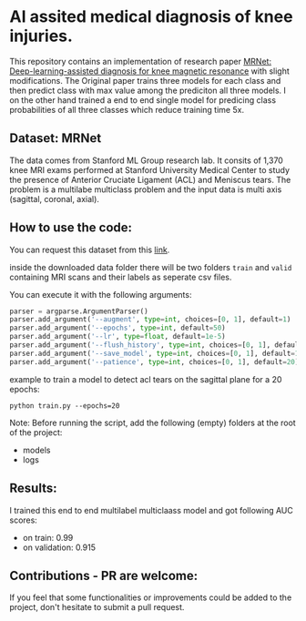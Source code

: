 # AI assited medical diagnosis of knee injuries.

This repository contains an implementation of research paper <a href="https://stanfordmlgroup.github.io/projects/mrnet/">MRNet: Deep-learning-assisted diagnosis for knee magnetic resonance</a> with slight modifications. The Original paper trains three models for each class and then predict class with max value among the prediciton all three models. I on the other hand trained a end to end single model for predicing class probabilities of all three classes which reduce training time 5x.


## Dataset: MRNet 

The data comes from Stanford ML Group research lab. It consits of 1,370 knee MRI exams performed at Stanford University Medical Center to study the presence of Anterior Cruciate Ligament (ACL) and Meniscus tears. The problem is a multilabe multiclass problem and the input data is multi axis (sagittal, coronal, axial).


## How to use the code:

You can request this dataset from this <a href="https://stanfordmlgroup.github.io/competitions/mrnet/">link</a>.

inside the downloaded data folder there will be two folders `train` and `valid` containing MRI scans and their labels as seperate csv files.

You can execute it with the following arguments:

```python
parser = argparse.ArgumentParser()
parser.add_argument('--augment', type=int, choices=[0, 1], default=1)
parser.add_argument('--epochs', type=int, default=50)
parser.add_argument('--lr', type=float, default=1e-5)
parser.add_argument('--flush_history', type=int, choices=[0, 1], default=0)
parser.add_argument('--save_model', type=int, choices=[0, 1], default=1)
parser.add_argument('--patience', type=int, choices=[0, 1], default=20)
```

example to train a model to detect acl tears on the sagittal plane for a 20 epochs:

`python train.py --epochs=20`

Note: Before running the script, add the following (empty) folders at the root of the project:
- models
- logs


## Results:

I trained this end to end multilabel multiclaass model and got following AUC scores:

- on train: 0.99
- on validation: 0.915




## Contributions - PR are welcome:
If you feel that some functionalities or improvements could be added to the project, don't hesitate to submit a pull request.

